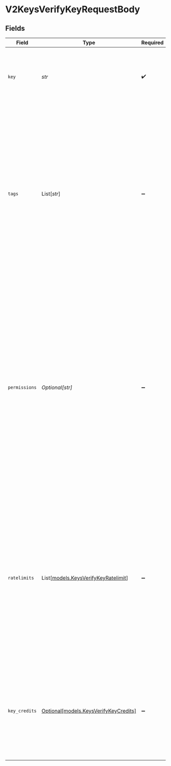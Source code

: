 # V2KeysVerifyKeyRequestBody


## Fields

| Field                                                                                                                                                                                                                                                                                                                                                                                                                                                             | Type                                                                                                                                                                                                                                                                                                                                                                                                                                                              | Required                                                                                                                                                                                                                                                                                                                                                                                                                                                          | Description                                                                                                                                                                                                                                                                                                                                                                                                                                                       | Example                                                                                                                                                                                                                                                                                                                                                                                                                                                           |
| ----------------------------------------------------------------------------------------------------------------------------------------------------------------------------------------------------------------------------------------------------------------------------------------------------------------------------------------------------------------------------------------------------------------------------------------------------------------- | ----------------------------------------------------------------------------------------------------------------------------------------------------------------------------------------------------------------------------------------------------------------------------------------------------------------------------------------------------------------------------------------------------------------------------------------------------------------- | ----------------------------------------------------------------------------------------------------------------------------------------------------------------------------------------------------------------------------------------------------------------------------------------------------------------------------------------------------------------------------------------------------------------------------------------------------------------- | ----------------------------------------------------------------------------------------------------------------------------------------------------------------------------------------------------------------------------------------------------------------------------------------------------------------------------------------------------------------------------------------------------------------------------------------------------------------- | ----------------------------------------------------------------------------------------------------------------------------------------------------------------------------------------------------------------------------------------------------------------------------------------------------------------------------------------------------------------------------------------------------------------------------------------------------------------- |
| `key`                                                                                                                                                                                                                                                                                                                                                                                                                                                             | *str*                                                                                                                                                                                                                                                                                                                                                                                                                                                             | :heavy_check_mark:                                                                                                                                                                                                                                                                                                                                                                                                                                                | The API key to verify, exactly as provided by your user.<br/>Include any prefix - even small changes will cause verification to fail.<br/>                                                                                                                                                                                                                                                                                                                        | sk_1234abcdef                                                                                                                                                                                                                                                                                                                                                                                                                                                     |
| `tags`                                                                                                                                                                                                                                                                                                                                                                                                                                                            | List[*str*]                                                                                                                                                                                                                                                                                                                                                                                                                                                       | :heavy_minus_sign:                                                                                                                                                                                                                                                                                                                                                                                                                                                | Attaches metadata tags for analytics and monitoring without affecting verification outcomes.<br/>Enables segmentation of API usage in dashboards by endpoint, client version, region, or custom dimensions.<br/>Use 'key=value' format for compatibility with most analytics tools and clear categorization.<br/>Avoid including sensitive data in tags as they may appear in logs and analytics reports.<br/>                                                    | [<br/>"endpoint=/users/profile",<br/>"method=GET",<br/>"region=us-east-1",<br/>"clientVersion=2.3.0",<br/>"feature=premium"<br/>]                                                                                                                                                                                                                                                                                                                                 |
| `permissions`                                                                                                                                                                                                                                                                                                                                                                                                                                                     | *Optional[str]*                                                                                                                                                                                                                                                                                                                                                                                                                                                   | :heavy_minus_sign:                                                                                                                                                                                                                                                                                                                                                                                                                                                | Checks if the key has the specified permission(s) using a query syntax.<br/>Supports single permissions, logical operators (AND, OR), and parentheses for grouping.<br/>Examples:<br/>- Single permission: "documents.read"<br/>- Multiple permissions: "documents.read AND documents.write"<br/>- Complex queries: "(documents.read OR documents.write) AND users.view"<br/>Verification fails if the key lacks the required permissions through direct assignment or role inheritance.<br/> | documents.read AND users.view                                                                                                                                                                                                                                                                                                                                                                                                                                     |
| `ratelimits`                                                                                                                                                                                                                                                                                                                                                                                                                                                      | List[[models.KeysVerifyKeyRatelimit](../models/keysverifykeyratelimit.md)]                                                                                                                                                                                                                                                                                                                                                                                        | :heavy_minus_sign:                                                                                                                                                                                                                                                                                                                                                                                                                                                | Enforces time-based rate limiting during verification to prevent abuse and ensure fair usage.<br/>Omitting this field skips rate limit checks entirely, relying only on configured key rate limits.<br/>Multiple rate limits can be checked simultaneously, each with different costs and temporary overrides.<br/>Rate limit checks are optimized for performance but may allow brief bursts during high concurrency.<br/>                                       |                                                                                                                                                                                                                                                                                                                                                                                                                                                                   |
| `key_credits`                                                                                                                                                                                                                                                                                                                                                                                                                                                     | [Optional[models.KeysVerifyKeyCredits]](../models/keysverifykeycredits.md)                                                                                                                                                                                                                                                                                                                                                                                        | :heavy_minus_sign:                                                                                                                                                                                                                                                                                                                                                                                                                                                | Controls credit consumption for usage-based billing and quota enforcement.<br/>Omitting this field uses the default cost of 1 credit per verification.<br/>Credits provide globally consistent usage tracking, essential for paid APIs with strict quotas.<br/>                                                                                                                                                                                                   |                                                                                                                                                                                                                                                                                                                                                                                                                                                                   |